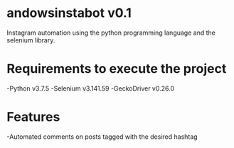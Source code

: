 # andowsinstabot v0.1

Instagram  automation using the python programming language and the selenium library.

# Requirements to execute the project

-Python v3.7.5
-Selenium  v3.141.59
-GeckoDriver v0.26.0

# Features

-Automated comments on posts tagged with the desired hashtag
